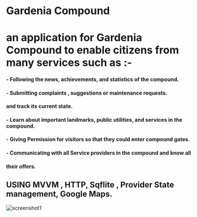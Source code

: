# Gardenia Compound

####
# an application for Gardenia Compound to enable citizens from many services such as :-

#### - Following the news, achievements, and statistics of the compound.
#### - Submitting complaints , suggestions or maintenance requests.    
####   and track its current state.
#### - Learn about important landmarks, public utilities, and services in the compound.
#### - Giving Permission for visitors so that they could enter compound gates.
#### - Communicating with all Service providers in the compound and know all 
####   their offers.


## USING MVVM , HTTP, Sqflite , Provider State management, Google Maps. 


![screenshot1](https://user-images.githubusercontent.com/38192189/139585681-0f10e847-74ac-4236-adf4-34808258f4e8.jpeg)
